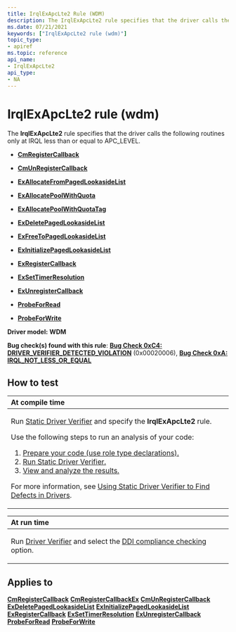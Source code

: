```yaml
---
title: IrqlExApcLte2 Rule (WDM)
description: The IrqlExApcLte2 rule specifies that the driver calls the following routines only at IRQL less than or equal to APC_LEVEL.
ms.date: 07/21/2021
keywords: ["IrqlExApcLte2 rule (wdm)"]
topic_type:
- apiref
ms.topic: reference
api_name:
- IrqlExApcLte2
api_type:
- NA
---
```


# IrqlExApcLte2 rule (wdm)

The **IrqlExApcLte2** rule specifies that the driver calls the following routines only at IRQL less than or equal to APC_LEVEL.

- [**CmRegisterCallback**](/windows-hardware/drivers/ddi/wdm/nf-wdm-cmregistercallback)

- [**CmUnRegisterCallback**](/windows-hardware/drivers/ddi/wdm/nf-wdm-cmunregistercallback)

- [**ExAllocateFromPagedLookasideList**](/windows-hardware/drivers/ddi/wdm/nf-wdm-exallocatefrompagedlookasidelist)

- [**ExAllocatePoolWithQuota**](/windows-hardware/drivers/ddi/wdm/nf-wdm-exallocatepoolwithquota)

- [**ExAllocatePoolWithQuotaTag**](/windows-hardware/drivers/ddi/wdm/nf-wdm-exallocatepoolwithquotatag)

- [**ExDeletePagedLookasideList**](/windows-hardware/drivers/ddi/wdm/nf-wdm-exdeletepagedlookasidelist)

- [**ExFreeToPagedLookasideList**](/windows-hardware/drivers/ddi/wdm/nf-wdm-exfreetopagedlookasidelist)

- [**ExInitializePagedLookasideList**](/windows-hardware/drivers/ddi/wdm/nf-wdm-exinitializepagedlookasidelist)

- [**ExRegisterCallback**](/windows-hardware/drivers/ddi/wdm/nf-wdm-exregistercallback)

- [**ExSetTimerResolution**](/windows-hardware/drivers/ddi/wdm/nf-wdm-exsettimerresolution)

- [**ExUnregisterCallback**](/windows-hardware/drivers/ddi/wdm/nf-wdm-exunregistercallback)

- [**ProbeForRead**](/windows-hardware/drivers/ddi/wdm/nf-wdm-probeforread)

- [**ProbeForWrite**](/windows-hardware/drivers/ddi/wdm/nf-wdm-probeforwrite)

**Driver model:** **WDM**

**Bug check(s) found with this rule**: [**Bug Check 0xC4: DRIVER_VERIFIER_DETECTED_VIOLATION**](../debugger/bug-check-0xc4--driver-verifier-detected-violation.md) (0x00020006), [**Bug Check 0xA: IRQL_NOT_LESS_OR_EQUAL**](../debugger/bug-check-0xa--irql-not-less-or-equal.md)

## How to test

<table>
<colgroup>
<col width="100%" />
</colgroup>
<thead>
<tr class="header">
<th align="left">At compile time</th>
</tr>
</thead>
<tbody>
<tr class="odd">
<td align="left"><p>Run <a href="/windows-hardware/drivers/devtest/static-driver-verifier" data-raw-source="[Static Driver Verifier](./static-driver-verifier.md)">Static Driver Verifier</a> and specify the <strong>IrqlExApcLte2</strong> rule.</p>
Use the following steps to run an analysis of your code:
<ol>
<li><a href="/windows-hardware/drivers/devtest/using-static-driver-verifier-to-find-defects-in-drivers#preparing-your-source-code" data-raw-source="[Prepare your code (use role type declarations).](./using-static-driver-verifier-to-find-defects-in-drivers.md#preparing-your-source-code)">Prepare your code (use role type declarations).</a></li>
<li><a href="/windows-hardware/drivers/devtest/using-static-driver-verifier-to-find-defects-in-drivers#running-static-driver-verifier" data-raw-source="[Run Static Driver Verifier.](./using-static-driver-verifier-to-find-defects-in-drivers.md#running-static-driver-verifier)">Run Static Driver Verifier.</a></li>
<li><a href="/windows-hardware/drivers/devtest/using-static-driver-verifier-to-find-defects-in-drivers#viewing-and-analyzing-the-results" data-raw-source="[View and analyze the results.](./using-static-driver-verifier-to-find-defects-in-drivers.md#viewing-and-analyzing-the-results)">View and analyze the results.</a></li>
</ol>
<p>For more information, see <a href="/windows-hardware/drivers/devtest/using-static-driver-verifier-to-find-defects-in-drivers" data-raw-source="[Using Static Driver Verifier to Find Defects in Drivers](./using-static-driver-verifier-to-find-defects-in-drivers.md)">Using Static Driver Verifier to Find Defects in Drivers</a>.</p></td>
</tr>
</tbody>
</table>

<table>
<colgroup>
<col width="100%" />
</colgroup>
<thead>
<tr class="header">
<th align="left">At run time</th>
</tr>
</thead>
<tbody>
<tr class="odd">
<td align="left"><p>Run <a href="/windows-hardware/drivers/devtest/driver-verifier" data-raw-source="[Driver Verifier](./driver-verifier.md)">Driver Verifier</a> and select the <a href="/windows-hardware/drivers/devtest/ddi-compliance-checking" data-raw-source="[DDI compliance checking](./ddi-compliance-checking.md)">DDI compliance checking</a> option.</p></td>
</tr>
</tbody>
</table>

## Applies to

[**CmRegisterCallback**](/windows-hardware/drivers/ddi/wdm/nf-wdm-cmregistercallback)
[**CmRegisterCallbackEx**](/windows-hardware/drivers/ddi/wdm/nf-wdm-cmregistercallbackex)
[**CmUnRegisterCallback**](/windows-hardware/drivers/ddi/wdm/nf-wdm-cmunregistercallback)
[**ExDeletePagedLookasideList**](/windows-hardware/drivers/ddi/wdm/nf-wdm-exdeletepagedlookasidelist)
[**ExInitializePagedLookasideList**](/windows-hardware/drivers/ddi/wdm/nf-wdm-exinitializepagedlookasidelist)
[**ExRegisterCallback**](/windows-hardware/drivers/ddi/wdm/nf-wdm-exregistercallback)
[**ExSetTimerResolution**](/windows-hardware/drivers/ddi/wdm/nf-wdm-exsettimerresolution)
[**ExUnregisterCallback**](/windows-hardware/drivers/ddi/wdm/nf-wdm-exunregistercallback)
[**ProbeForRead**](/windows-hardware/drivers/ddi/wdm/nf-wdm-probeforread)
[**ProbeForWrite**](/windows-hardware/drivers/ddi/wdm/nf-wdm-probeforwrite)
